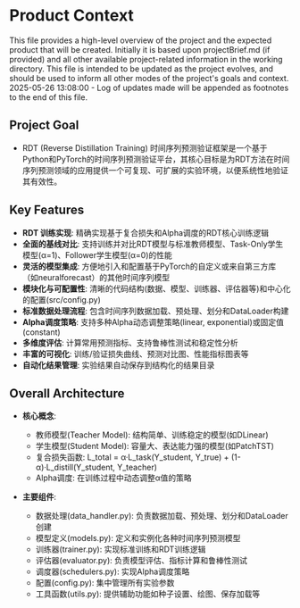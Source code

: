 # Product Context

This file provides a high-level overview of the project and the expected product that will be created. Initially it is based upon projectBrief.md (if provided) and all other available project-related information in the working directory. This file is intended to be updated as the project evolves, and should be used to inform all other modes of the project's goals and context.
2025-05-26 13:08:00 - Log of updates made will be appended as footnotes to the end of this file.

## Project Goal

* RDT (Reverse Distillation Training) 时间序列预测验证框架是一个基于Python和PyTorch的时间序列预测验证平台，其核心目标是为RDT方法在时间序列预测领域的应用提供一个可复现、可扩展的实验环境，以便系统性地验证其有效性。

## Key Features

* **RDT 训练实现**: 精确实现基于复合损失和Alpha调度的RDT核心训练逻辑
* **全面的基线对比**: 支持训练并对比RDT模型与标准教师模型、Task-Only学生模型(α=1)、Follower学生模型(α=0)的性能
* **灵活的模型集成**: 方便地引入和配置基于PyTorch的自定义或来自第三方库（如neuralforecast）的其他时间序列模型
* **模块化与可配置性**: 清晰的代码结构(数据、模型、训练器、评估器等)和中心化的配置(src/config.py)
* **标准数据处理流程**: 包含时间序列数据加载、预处理、划分和DataLoader构建
* **Alpha调度策略**: 支持多种Alpha动态调整策略(linear, exponential)或固定值(constant)
* **多维度评估**: 计算常用预测指标、支持鲁棒性测试和稳定性分析
* **丰富的可视化**: 训练/验证损失曲线、预测对比图、性能指标图表等
* **自动化结果管理**: 实验结果自动保存到结构化的结果目录

## Overall Architecture

* **核心概念**:
  * 教师模型(Teacher Model): 结构简单、训练稳定的模型(如DLinear)
  * 学生模型(Student Model): 容量大、表达能力强的模型(如PatchTST)
  * 复合损失函数: L_total = α·L_task(Y_student, Y_true) + (1-α)·L_distill(Y_student, Y_teacher)
  * Alpha调度: 在训练过程中动态调整α值的策略

* **主要组件**:
  * 数据处理(data_handler.py): 负责数据加载、预处理、划分和DataLoader创建
  * 模型定义(models.py): 定义和实例化各种时间序列预测模型
  * 训练器(trainer.py): 实现标准训练和RDT训练逻辑
  * 评估器(evaluator.py): 负责模型评估、指标计算和鲁棒性测试
  * 调度器(schedulers.py): 实现Alpha调度策略
  * 配置(config.py): 集中管理所有实验参数
  * 工具函数(utils.py): 提供辅助功能如种子设置、绘图、保存加载等